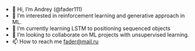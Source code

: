 - 👋 Hi, I’m Andrey (@fader111)
- 👀 I’m interested in reinforcement learning and generative approach in ML.
- 🌱 I’m currently learning LSTM to positioning sequenced objects
- 💞️ I’m looking to collaborate on ML projects with unsupervised learning.
- 📫 How to reach me fader@mail.ru

<!---
fader111/fader111 is a ✨ special ✨ repository because its `README.md` (this file) appears on your GitHub profile.
You can click the Preview link to take a look at your changes.
--->
